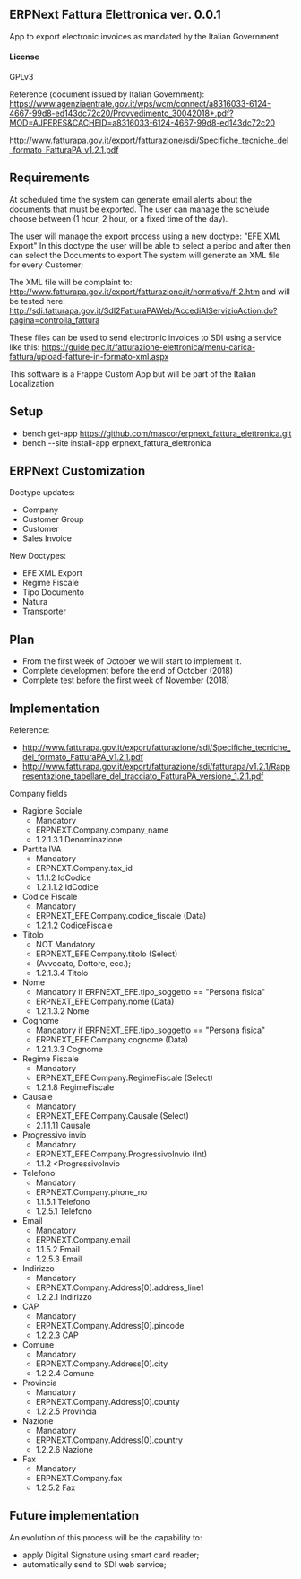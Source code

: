 ## ERPNext Fattura Elettronica ver. 0.0.1

App to export electronic invoices as mandated by the Italian Government

#### License

GPLv3

Reference (document issued by Italian Government):
https://www.agenziaentrate.gov.it/wps/wcm/connect/a8316033-6124-4667-99d8-ed143dc72c20/Provvedimento_30042018+.pdf?MOD=AJPERES&CACHEID=a8316033-6124-4667-99d8-ed143dc72c20

http://www.fatturapa.gov.it/export/fatturazione/sdi/Specifiche_tecniche_del_formato_FatturaPA_v1.2.1.pdf

## Requirements

At scheduled time the system can generate email alerts about the documents that must be exported. The user can manage the schelude choose between (1 hour, 2 hour, or a fixed time of the day).

The user will manage the export process using a new doctype: "EFE XML Export"
In this doctype the user will be able to select a period and after then can select the Documents to export
The system will generate an XML file for every Customer;

The XML file will be complaint to:
http://www.fatturapa.gov.it/export/fatturazione/it/normativa/f-2.htm
and will be tested here:
http://sdi.fatturapa.gov.it/SdI2FatturaPAWeb/AccediAlServizioAction.do?pagina=controlla_fattura

These files can be used to send electronic invoices to SDI using a service like this:
https://guide.pec.it/fatturazione-elettronica/menu-carica-fattura/upload-fatture-in-formato-xml.aspx

This software is a Frappe Custom App but will be part of the Italian Localization

## Setup

- bench get-app https://github.com/mascor/erpnext_fattura_elettronica.git
- bench --site <SITENAME> install-app erpnext_fattura_elettronica

## ERPNext Customization

Doctype updates:
- Company
- Customer Group
- Customer
- Sales Invoice

New Doctypes:
- EFE XML Export
- Regime Fiscale
- Tipo Documento
- Natura
- Transporter

## Plan

- From the first week of October we will start to implement it.
- Complete development before the end of October (2018)
- Complete test before the first week of November (2018)

## Implementation

Reference: 
- http://www.fatturapa.gov.it/export/fatturazione/sdi/Specifiche_tecniche_del_formato_FatturaPA_v1.2.1.pdf
- http://www.fatturapa.gov.it/export/fatturazione/sdi/fatturapa/v1.2.1/Rappresentazione_tabellare_del_tracciato_FatturaPA_versione_1.2.1.pdf

Company fields
- Ragione Sociale
  - Mandatory
  - ERPNEXT.Company.company_name
  - 1.2.1.3.1 Denominazione
- Partita IVA
  - Mandatory
  - ERPNEXT.Company.tax_id
  - 1.1.1.2 IdCodice
  - 1.2.1.1.2 IdCodice
- Codice Fiscale
  - Mandatory
  - ERPNEXT_EFE.Company.codice_fiscale (Data)
  - 1.2.1.2 CodiceFiscale
- Titolo
  - NOT Mandatory
  - ERPNEXT_EFE.Company.titolo (Select)
  - (Avvocato, Dottore, ecc.);
  - 1.2.1.3.4 Titolo
- Nome
  - Mandatory if ERPNEXT_EFE.tipo_soggetto == "Persona fisica"
  - ERPNEXT_EFE.Company.nome (Data)
  - 1.2.1.3.2 Nome
- Cognome
  - Mandatory if ERPNEXT_EFE.tipo_soggetto == "Persona fisica"
  - ERPNEXT_EFE.Company.cognome (Data)
  - 1.2.1.3.3 Cognome
- Regime Fiscale
  - Mandatory
  - ERPNEXT_EFE.Company.RegimeFiscale (Select)
  - 1.2.1.8 RegimeFiscale
- Causale
  - Mandatory
  - ERPNEXT_EFE.Company.Causale (Select)
  - 2.1.1.11 Causale
- Progressivo invio
  - Mandatory
  - ERPNEXT_EFE.Company.ProgressivoInvio (Int)
  - 1.1.2 <ProgressivoInvio
- Telefono
  - Mandatory
  - ERPNEXT.Company.phone_no
  - 1.1.5.1 Telefono
  - 1.2.5.1 Telefono
- Email
  - Mandatory
  - ERPNEXT.Company.email
  - 1.1.5.2 Email
  - 1.2.5.3 Email
- Indirizzo
  - Mandatory
  - ERPNEXT.Company.Address[0].address_line1
  - 1.2.2.1 Indirizzo
- CAP
  - Mandatory
  - ERPNEXT.Company.Address[0].pincode
  - 1.2.2.3 CAP
- Comune
  - Mandatory
  - ERPNEXT.Company.Address[0].city
  - 1.2.2.4 Comune
- Provincia
  - Mandatory
  - ERPNEXT.Company.Address[0].county
  - 1.2.2.5 Provincia
- Nazione
  - Mandatory
  - ERPNEXT.Company.Address[0].country
  - 1.2.2.6 Nazione
- Fax
  - Mandatory
  - ERPNEXT.Company.fax
  - 1.2.5.2 Fax


## Future implementation

An evolution of this process will be the capability to:
- apply Digital Signature using smart card reader;
- automatically send to SDI web service;
